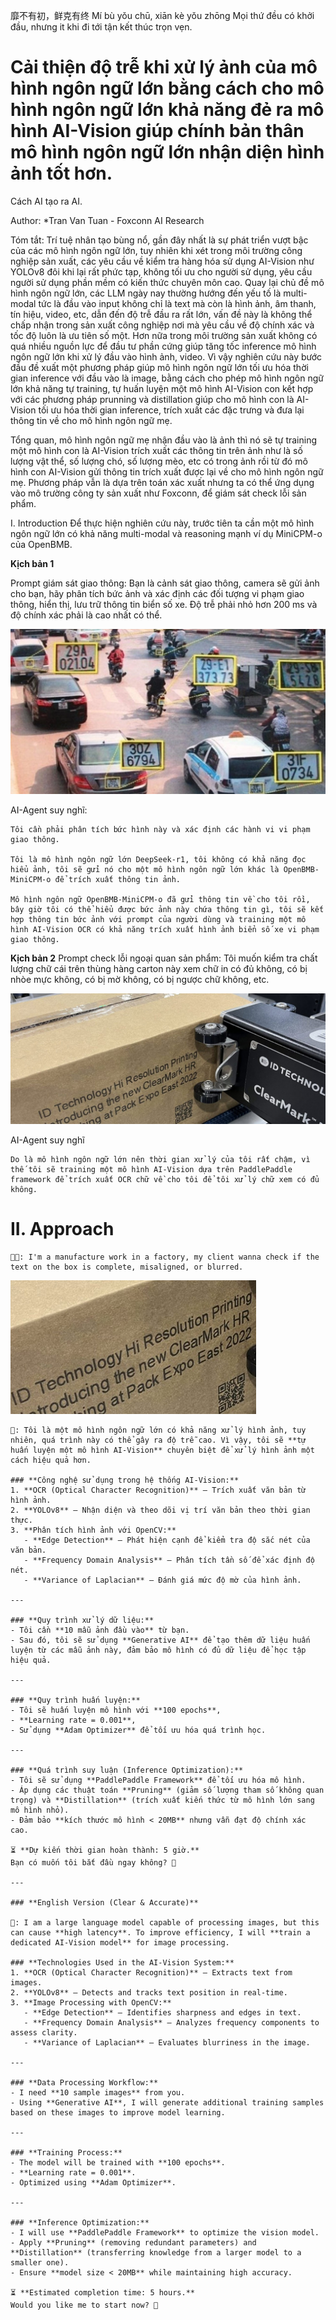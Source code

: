 靡不有初，鲜克有终 Mí bù yǒu chū, xiān kè yǒu zhōng Mọi thứ đều có khởi đầu, nhưng it khi đi tới tận kết thúc trọn vẹn.

# Cải thiện độ trễ khi xử lý ảnh của mô hình ngôn ngữ lớn bằng cách cho mô hình ngôn ngữ lớn khả năng đẻ ra mô hình AI-Vision giúp chính bản thân mô hình ngôn ngữ lớn nhận diện hình ảnh tốt hơn.

Cách AI tạo ra AI.

Author: *Tran Van Tuan - Foxconn AI Research

Tóm tắt: Trí tuệ nhân tạo bùng nổ, gần đây nhất là sự phát triển vượt bậc của các mô hình ngôn ngữ lớn, tuy nhiên khi xét trong môi trường công nghiệp sản xuất, các yêu cầu về kiểm tra hàng hóa sử dụng AI-Vision như YOLOv8 đôi khi lại rất phức tạp, không tối ưu cho người sử dụng, yêu cầu người sử dụng phần mềm có kiến thức chuyên môn cao. Quay lại chủ đề mô hình ngôn ngữ lớn, các LLM ngày nay thường hướng đến yếu tố là multi-modal tức là đầu vào input không chỉ là text mà còn là hình ảnh, âm thanh, tín hiệu, video, etc, dẫn đến độ trễ đầu ra rất lớn, vấn đề này là không thể chấp nhận trong sản xuất công nghiệp nơi mà yêu cầu về độ chính xác và tốc độ luôn là ưu tiên số một. Hơn nữa trong môi trường sản xuất không có quá nhiều nguồn lực để đầu tư phần cứng giúp tăng tốc inference mô hình ngôn ngữ lớn khi xử lý đầu vào hình ảnh, video. Vì vậy nghiên cứu này bước đầu đề xuất một phương pháp giúp mô hình ngôn ngữ lớn tối ưu hóa thời gian inference với đầu vào là image, bằng cách cho phép mô hình ngôn ngữ lớn khả năng tự training, tự huấn luyện một mô hình AI-Vision con kết hợp với các phương pháp prunning và distillation giúp cho mô hình con là AI-Vision tối ưu hóa thời gian inference, trích xuất các đặc trưng và đưa lại thông tin về cho mô hình ngôn ngữ mẹ. 

Tổng quan, mô hình ngôn ngữ mẹ nhận đầu vào là ảnh thì nó sẽ tự training một mô hình con là AI-Vision trích xuất các thông tin trên ảnh như là số lượng vật thể, số lượng chó, số lượng mèo, etc có trong ảnh rồi từ đó mô hình con AI-Vision gửi thông tin trích xuất được lại về cho mô hình ngôn ngữ mẹ. Phương pháp vẫn là dựa trên toán xác xuất nhưng ta có thể ứng dụng vào mô trường công ty sản xuất như Foxconn, để giám sát check lỗi sản phẩm.

I. Introduction 
Để thực hiện nghiên cứu này, trước tiên ta cần một mô hình ngôn ngữ lớn có khả năng multi-modal và reasoning mạnh ví dụ MiniCPM-o của OpenBMB.

**Kịch bản 1**

Prompt giám sát giao thông: Bạn là cảnh sát giao thông, camera sẽ gửi ảnh cho bạn, hãy phân tích bức ảnh và xác định các đối tượng vi phạm giao thông, hiển thị, lưu trữ thông tin biển số xe. Độ trễ phải nhỏ hơn 200 ms và độ chính xác phải là cao nhất có thể.

![alt text](vi_pham_giao_thong.png)

AI-Agent suy nghĩ:
```
Tôi cần phải phân tích bức hình này và xác định các hành vi vi phạm giao thông.

Tôi là mô hình ngôn ngữ lớn DeepSeek-r1, tôi không có khả năng đọc hiểu ảnh, tôi sẽ gửi nó cho một mô hình ngôn ngữ lớn khác là OpenBMB-MiniCPM-o để trích xuất thông tin ảnh. 

Mô hình ngôn ngữ OpenBMB-MiniCPM-o đã gửi thông tin về cho tôi rồi, bây giờ tôi có thể hiểu được bức ảnh này chứa thông tin gì, tôi sẽ kết hợp thông tin bức ảnh với prompt của người dùng và training một mô hình AI-Vision OCR có khả năng trích xuất hình ảnh biển số xe vi phạm giao thông. 
```

**Kịch bản 2** 
Prompt check lỗi ngoại quan sản phẩm: Tôi muốn kiểm tra chất lượng chữ cái trên thùng hàng carton này xem chữ in có đủ không, có bị nhòe mực không, có bị mờ không, có bị ngược chữ không, etc. 

![alt text](chu_in_tren_thung_carton.png)

AI-Agent suy nghĩ
```
Do là mô hình ngôn ngữ lớn nên thời gian xử lý của tôi rất chậm, vì thế tôi sẽ training một mô hình AI-Vision dựa trên PaddlePaddle framework để trích xuất OCR chữ về cho tôi để tôi xử lý chữ xem có đủ không.
```

# II. Approach

```
🧑‍🦰: I'm a manufacture work in a factory, my client wanna check if the text on the box is complete, misaligned, or blurred.
```


![alt text](image.png)

```
🤖: Tôi là một mô hình ngôn ngữ lớn có khả năng xử lý hình ảnh, tuy nhiên, quá trình này có thể gây ra độ trễ cao. Vì vậy, tôi sẽ **tự huấn luyện một mô hình AI-Vision** chuyên biệt để xử lý hình ảnh một cách hiệu quả hơn.  

### **Công nghệ sử dụng trong hệ thống AI-Vision:**  
1. **OCR (Optical Character Recognition)** – Trích xuất văn bản từ hình ảnh.  
2. **YOLOv8** – Nhận diện và theo dõi vị trí văn bản theo thời gian thực.  
3. **Phân tích hình ảnh với OpenCV:**  
   - **Edge Detection** – Phát hiện cạnh để kiểm tra độ sắc nét của văn bản.  
   - **Frequency Domain Analysis** – Phân tích tần số để xác định độ nét.  
   - **Variance of Laplacian** – Đánh giá mức độ mờ của hình ảnh.  

---

### **Quy trình xử lý dữ liệu:**  
- Tôi cần **10 mẫu ảnh đầu vào** từ bạn.  
- Sau đó, tôi sẽ sử dụng **Generative AI** để tạo thêm dữ liệu huấn luyện từ các mẫu ảnh này, đảm bảo mô hình có đủ dữ liệu để học tập hiệu quả.  

---

### **Quy trình huấn luyện:**  
- Tôi sẽ huấn luyện mô hình với **100 epochs**,  
- **Learning rate = 0.001**,  
- Sử dụng **Adam Optimizer** để tối ưu hóa quá trình học.  

---

### **Quá trình suy luận (Inference Optimization):**  
- Tôi sẽ sử dụng **PaddlePaddle Framework** để tối ưu hóa mô hình.  
- Áp dụng các thuật toán **Pruning** (giảm số lượng tham số không quan trọng) và **Distillation** (trích xuất kiến thức từ mô hình lớn sang mô hình nhỏ).  
- Đảm bảo **kích thước mô hình < 20MB** nhưng vẫn đạt độ chính xác cao.  

⏳ **Dự kiến thời gian hoàn thành: 5 giờ.**  
Bạn có muốn tôi bắt đầu ngay không? 🚀  

---

### **English Version (Clear & Accurate)**  

🤖: I am a large language model capable of processing images, but this can cause **high latency**. To improve efficiency, I will **train a dedicated AI-Vision model** for image processing.  

### **Technologies Used in the AI-Vision System:**  
1. **OCR (Optical Character Recognition)** – Extracts text from images.  
2. **YOLOv8** – Detects and tracks text position in real-time.  
3. **Image Processing with OpenCV:**  
   - **Edge Detection** – Identifies sharpness and edges in text.  
   - **Frequency Domain Analysis** – Analyzes frequency components to assess clarity.  
   - **Variance of Laplacian** – Evaluates blurriness in the image.  

---

### **Data Processing Workflow:**  
- I need **10 sample images** from you.  
- Using **Generative AI**, I will generate additional training samples based on these images to improve model learning.  

---

### **Training Process:**  
- The model will be trained with **100 epochs**.  
- **Learning rate = 0.001**.  
- Optimized using **Adam Optimizer**.  

---

### **Inference Optimization:**  
- I will use **PaddlePaddle Framework** to optimize the vision model.  
- Apply **Pruning** (removing redundant parameters) and **Distillation** (transferring knowledge from a larger model to a smaller one).  
- Ensure **model size < 20MB** while maintaining high accuracy.  

⏳ **Estimated completion time: 5 hours.**  
Would you like me to start now? 🚀  
```